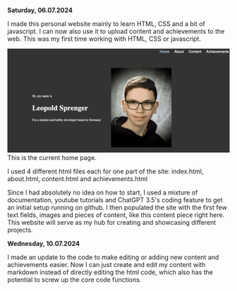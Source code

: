 __Saturday, 06.07.2024__

I made this personal website mainly to learn HTML, CSS and a bit of javascript. I can now also use it to upload content and achievements to the web.
This was my first time working with HTML, CSS or javascript.

![Home page image](imgs/Website-design.png)
This is the current home page.

I used 4 different html files each for one part of the site:
index.html, about.html, content.html and achievements.html

Since I had absolutely no idea on how to start, I used a mixture of documentation, youtube tutorials and ChatGPT 3.5's coding feature to get an initial setup running on github.
I then populated the site with the first few text fields, images and pieces of content, like this content piece right here.
This website will serve as my hub for creating and showcasing different projects.

__Wednesday, 10.07.2024__

I made an update to the code to make editing or adding new content and achievements easier.
Now I can just create and edit my content with markdown instead of directly editing the html code, which also has the potential to screw up the core code functions.

